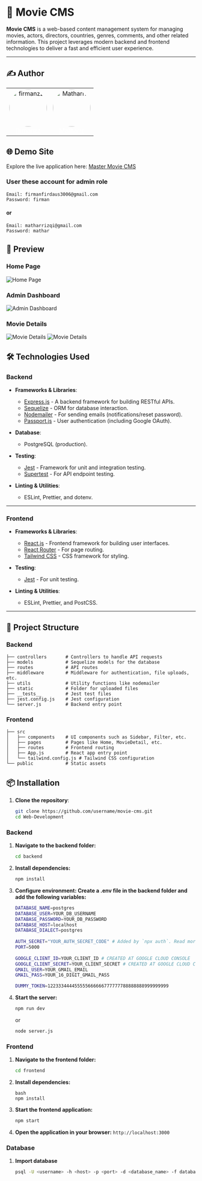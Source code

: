 # 🎥 Movie CMS

**Movie CMS** is a web-based content management system for managing movies, actors, directors, countries, genres, comments, and other related information. This project leverages modern backend and frontend technologies to deliver a fast and efficient user experience.

---
## ✍️ Author
<!-- image round -->
<div align="center">
  <!-- table border 0 -->
    <table border="0">
        <tr>
        <td align="center">
            <a href="https://github.com/firmanzz">
                <img src="https://avatars.githubusercontent.com/u/124325264?v=4" width="100" alt="firmanzz" style="border-radius: 50%" />
            </a>
            <br>
            <a href="https://github.com/firmanzz" style="color:white;">firmanzz</a>
        </td>
        <td align="center">
            <a href="https://github.com/Matharrr">
                <img src="https://avatars.githubusercontent.com/u/117796799?v=4" width="100" alt="Matharrr" style="border-radius: 50%" />
            </a>
            <br>
            <a href="https://github.com/Matharrr" style="color:white;">Matharrr</a>
        </td>
        </tr>
        </table>
</div>

## 🌐 Demo Site
Explore the live application here: [Master Movie CMS](http://mastermovie.duckdns.org:3000/)
### User these account for admin role
    Email: firmanfirdaus3006@gmail.com
    Password: firman
#### or
    Email: matharrizqi@gmail.com
    Password: mathar
    
## 📸 Preview
### Home Page
![Home Page](https://github.com/firmanzz/Web-Development/blob/main/backend/static/uploads/landing.png)

### Admin Dashboard
![Admin Dashboard](https://raw.githubusercontent.com/firmanzz/Web-Development/main/backend/static/uploads/dashboardadmin.png)

### Movie Details
![Movie Details](https://raw.githubusercontent.com/firmanzz/Web-Development/main/backend/static/uploads/detail1.png)
![Movie Details](https://raw.githubusercontent.com/firmanzz/Web-Development/main/backend/static/uploads/detail2.png)

## 🛠️ Technologies Used

### Backend
- **Frameworks & Libraries**:
  - [Express.js](https://expressjs.com/) - A backend framework for building RESTful APIs.
  - [Sequelize](https://sequelize.org/) - ORM for database interaction.
  - [Nodemailer](https://nodemailer.com/) - For sending emails (notifications/reset password).
  - [Passport.js](http://www.passportjs.org/) - User authentication (including Google OAuth).

- **Database**:
  - PostgreSQL (production).

- **Testing**:
  - [Jest](https://jestjs.io/) - Framework for unit and integration testing.
  - [Supertest](https://github.com/visionmedia/supertest) - For API endpoint testing.

- **Linting & Utilities**:
  - ESLint, Prettier, and dotenv.

---

### Frontend
- **Frameworks & Libraries**:
  - [React.js](https://reactjs.org/) - Frontend framework for building user interfaces.
  - [React Router](https://reactrouter.com/) - For page routing.
  - [Tailwind CSS](https://tailwindcss.com/) - CSS framework for styling.

- **Testing**:
  - [Jest](https://jestjs.io/) - For unit testing.

- **Linting & Utilities**:
  - ESLint, Prettier, and PostCSS.

---

## 📂 Project Structure

### Backend
```plaintext
├── controllers       # Controllers to handle API requests
├── models            # Sequelize models for the database
├── routes            # API routes
├── middleware        # Middleware for authentication, file uploads, etc.
├── utils             # Utility functions like nodemailer
├── static            # Folder for uploaded files
├── __tests__         # Jest test files
├── jest.config.js    # Jest configuration
└── server.js         # Backend entry point
```
### Frontend
```plaintext
├── src
│   ├── components    # UI components such as Sidebar, Filter, etc.
│   ├── pages         # Pages like Home, MovieDetail, etc.
│   ├── routes        # Frontend routing
│   ├── App.js        # React app entry point
│   └── tailwind.config.js # Tailwind CSS configuration
└── public            # Static assets
```

## 📦 Installation
1. **Clone the repository**:
   ```bash
   git clone https://github.com/username/movie-cms.git
   cd Web-Development
   ```
### Backend
1. **Navigate to the backend folder:**
    ```bash
    cd backend
    ```
2. **Install dependencies:**
    ```bash
    npm install
    ```
3. **Configure environment: Create a .env file in the backend folder and add the following variables:**
    ```bash
    DATABASE_NAME=postgres
    DATABASE_USER=YOUR_DB_USERNAME
    DATABASE_PASSWORD=YOUR_DB_PASSWORD
    DATABASE_HOST=localhost
    DATABASE_DIALECT=postgres
  
    AUTH_SECRET="YOUR_AUTH_SECRET_CODE" # Added by `npx auth`. Read more: https://cli.authjs.dev
    PORT=5000
  
    GOOGLE_CLIENT_ID=YOUR_CLIENT_ID # CREATED AT GOOGLE CLOUD CONSOLE
    GOOGLE_CLIENT_SECRET=YOUR_CLIENT_SECRET # CREATED AT GOOGLE CLOUD CONSOLE
    GMAIL_USER=YOUR_GMAIL_EMAIL
    GMAIL_PASS=YOUR_16_DIGIT_GMAIL_PASS
    
    DUMMY_TOKEN=122333444455555666666777777788888888999999999
    ```
4. **Start the server:**
    ```bash
    npm run dev
    ```
    or
    ```bash
    node server.js
    ```
### Frontend
1. **Navigate to the frontend folder:**
    ```bash
    cd frontend
    ```
2. **Install dependencies:**
    ```
    bash
    npm install
    ```
3. **Start the frontend application:**
    ```bash
    npm start
    ```
4. **Open the application in your browser:** `http://localhost:3000`
### Database
1. **Import database**
    ```bash
    psql -U <username> -h <host> -p <port> -d <database_name> -f database_web.sql
    ```

